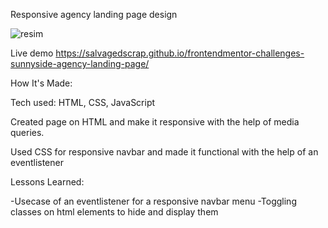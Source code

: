 Responsive agency landing page design 

![resim](https://user-images.githubusercontent.com/86930057/185738665-f8ece8ef-d291-40e5-8fd1-8273d5aeedc0.png)

Live demo https://salvagedscrap.github.io/frontendmentor-challenges-sunnyside-agency-landing-page/

How It's Made:

Tech used: HTML, CSS, JavaScript

Created page on HTML and make it responsive with the help of media queries.

Used CSS for responsive navbar and made it functional with the help of an eventlistener



Lessons Learned:

-Usecase of an eventlistener for a responsive navbar menu
-Toggling classes on html elements to hide and display them
